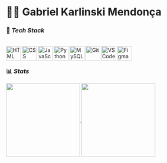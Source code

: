 # 👨‍💻 Gabriel Karlinski Mendonça

### 🚀 *Tech Stack*

<div style="display:inline_block"></br>
	<img align="left" width="40px" style="padding-right=10px;" title="HTML" src="https://cdn.jsdelivr.net/gh/devicons/devicon@latest/icons/html5/html5-original.svg" />
	<img align="left" width="40px" style="padding-right=10px;" title="CSS" src="https://cdn.jsdelivr.net/gh/devicons/devicon@latest/icons/css3/css3-original.svg" />
	<img align="left" width="40px" style="padding-right=10px;" title="JavaScript" src="https://cdn.jsdelivr.net/gh/devicons/devicon@latest/icons/javascript/javascript-original.svg" />
  	<img align="left" width="40px" style="padding-right=10px;" title="Python" src="https://cdn.jsdelivr.net/gh/devicons/devicon@latest/icons/python/python-original.svg" />
  	<img align="left" width="40px" style="padding-right=10px;" title="MySQL" src="https://cdn.jsdelivr.net/gh/devicons/devicon@latest/icons/mysql/mysql-original.svg" />
  	<img align="left" width="40px" style="padding-right=10px;" title="Git" src="https://cdn.jsdelivr.net/gh/devicons/devicon@latest/icons/git/git-original.svg" />
  	<img align="left" width="40px" style="padding-right=10px;" title="VS Code" src="https://cdn.jsdelivr.net/gh/devicons/devicon@latest/icons/vscode/vscode-original.svg" />
  	<img align="left" width="40px" style="padding-right=10px;" title="Figma" src="https://cdn.jsdelivr.net/gh/devicons/devicon@latest/icons/figma/figma-original.svg" />
  </div> <br/></br>
  

### 📊 *Stats*

<div>
	<a href="https://github.com/gabrielkmendonca">
	<img height="200em" align="center" src="https://github-readme-stats.vercel.app/api?username=gabrielkmendonca&show_icons=true&theme=transparent&count_private=true" >
	<img height="200em" align="center" src="https://github-readme-stats.vercel.app/api/top-langs/?username=gabrielkmendonca&theme=transparent&layout=compact&langs_count=16">
	</div>


##
